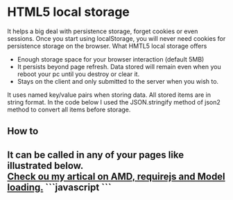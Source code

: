 <h1>HTML5 local storage</h1>
It helps a big deal with persistence storage, forget cookies or even sessions. Once you start using localStorage, you will never need cookies for persistence storage on the browser.
What HMTL5 local storage offers
	<ul>
	<li>Enough storage space for your browser interaction (default 5MB)</li>
	<li>It persists beyond page refresh. Data stored will remain even when you reboot your pc until you destroy or clear it.</li>
	<li>Stays on the client and only submitted to the server when you wish to.</li>
	</ul>
It uses named key/value pairs when storing data. All stored items are in string format. In the code below I used the JSON.stringify method of json2 method to convert all items before storage.

<h2>How to<h2>
It can be called in any of your pages like illustrated below. <br/> <a href="http://kedyr.wordpress.com/2012/09/27/multi-page-apps-and-amd-with-requirejs-backbonejs/">Check ou my artical on AMD, requirejs and Model loading.</a> 
```javascript
<script type="text/javascript">
require(["jquery","models/localstorage"], function($,Storage) {
	/** it can then be used like
		Storage.store(name,value);
		var topics = Storage.retrieve(name);
	*/
});
</script>
```
